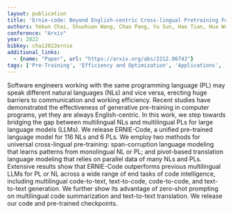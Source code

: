 ```yaml
---
layout: publication
title: 'Ernie-code: Beyond English-centric Cross-lingual Pretraining For Programming Languages'
authors: Yekun Chai, Shuohuan Wang, Chao Pang, Yu Sun, Hao Tian, Hua Wu
conference: "Arxiv"
year: 2022
bibkey: chai2022ernie
additional_links:
  - {name: "Paper", url: "https://arxiv.org/abs/2212.06742"}
tags: ['Pre-Training', 'Efficiency and Optimization', 'Applications', 'Language Modeling', 'Training Techniques', 'Pretraining Methods', 'Prompting']
---
```

Software engineers working with the same programming language (PL) may speak
different natural languages (NLs) and vice versa, erecting huge barriers to
communication and working efficiency. Recent studies have demonstrated the
effectiveness of generative pre-training in computer programs, yet they are
always English-centric. In this work, we step towards bridging the gap between
multilingual NLs and multilingual PLs for large language models (LLMs). We
release ERNIE-Code, a unified pre-trained language model for 116 NLs and 6 PLs.
We employ two methods for universal cross-lingual pre-training: span-corruption
language modeling that learns patterns from monolingual NL or PL; and
pivot-based translation language modeling that relies on parallel data of many
NLs and PLs. Extensive results show that ERNIE-Code outperforms previous
multilingual LLMs for PL or NL across a wide range of end tasks of code
intelligence, including multilingual code-to-text, text-to-code, code-to-code,
and text-to-text generation. We further show its advantage of zero-shot
prompting on multilingual code summarization and text-to-text translation. We
release our code and pre-trained checkpoints.
